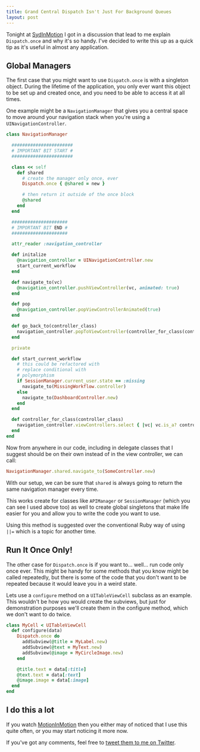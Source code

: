 ```yaml
---
title: Grand Central Dispatch Isn't Just For Background Queues
layout: post
---
```


Tonight at [SydInMotion](http://sydinmotion.com/) I got in a discussion that lead to me explain `Dispatch.once` and why it's so handy. I've decided to write this up as a quick tip as it's useful in almost any application.

## Global Managers

The first case that you might want to use `Dispatch.once` is with a singleton object. During the lifetime of the application, you only ever want this object to be set up and created once, and you need to be able to access it at all times.

One example might be a `NavigationManager` that gives you a central space to move around your navigation stack when you're using a `UINavigationController`.

```ruby
class NavigationManager

  #######################
  # IMPORTANT BIT START #
  #######################

  class << self
    def shared
      # create the manager only once, ever
      Dispatch.once { @shared = new }

      # then return it outside of the once block
      @shared
    end
  end

  #####################
  # IMPORTANT BIT END #
  #####################

  attr_reader :navigation_controller

  def initalize
    @navigation_controller = UINavigationController.new
    start_current_workflow
  end

  def navigate_to(vc)
    @navigation_controller.pushViewController(vc, animated: true)
  end

  def pop
    @navigation_controller.popViewControllerAnimated(true)
  end

  def go_back_to(controller_class)
    navigation_controller.popToViewController(controller_for_class(controller_class), animated: true)
  end

  private

  def start_current_workflow
    # this could be refactored with
    # replace conditional with
    # polymorphism
    if SessionManager.current_user.state == :missing
      navigate_to(MissingWorkflow.controller)
    else
      navigate_to(DashboardController.new)
    end
  end

  def controller_for_class(controller_class)
    navigation_controller.viewControllers.select { |vc| vc.is_a? controller_class }.first
  end
end
```

Now from anywhere in our code, including in delegate classes that I suggest should be on their own instead of in the view controller, we can call:

```ruby
NavigationManager.shared.navigate_to(SomeController.new)
```

With our setup, we can be sure that `shared` is always going to return the same navigation manager every time.

This works create for classes like `APIManager` or `SessionManager` (which you can see I used above too) as well to create global singletons that make life easier for you and allow you to write the code you want to use.

Using this method is suggested over the conventional Ruby way of using `||=` which is a topic for another time.

## Run It Once Only!

The other case for `Dispatch.once` is if you want to... well... run code only once ever. This might be handy for some methods that you know might be called repeatedly, but there is some of the code that you don't want to be repeated because it would leave you in a weird state.

Lets use a `configure` method on a `UITableViewCell` subclass as an example. This wouldn't be how you would create the subviews, but just for demonstration purposes we'll create them in the configure method, which we don't want to do twice.

```ruby
class MyCell < UITableViewCell
  def configure(data)
    Dispatch.once do
      addSubview(@title = MyLabel.new)
      addSubview(@text = MyText.new)
      addSubview(@image = MyCircleImage.new)
    end

    @title.text = data[:title]
    @text.text = data[:text]
    @image.image = data[:image]
  end
end
```

## I do this a lot

If you watch [MotionInMotion](https://motioninmotion.tv/) then you either may of noticed that I use this quite often, or you may start noticing it more now.

If you've got any comments, feel free to [tweet them to me on Twitter](https://twitter.com/intent/tweet?screen_name=RubyMotionTV&text=Regarding%20%22Grand%20Central%20Dispatch%20Isn't%20Just%20For%20Background%20Queues%22%3A%20).

